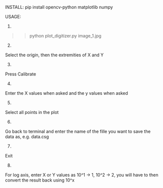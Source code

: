 INSTALL:
pip install opencv-python matplotlib numpy


USAGE:

1.
>>python plot_digitizer.py image_1.jpg

2.
Select the origin, then the extremities of X and Y

3.
Press Calibrate

4.
Enter the X values when asked and the y values when asked

5.
Select all points in the plot

6. 

Go back to terminal and enter the name of the fille you want to save the data as, e.g. data.csg

7.

Exit

8.

For log axis, enter X or Y values as 10^1 -> 1, 10^2 -> 2, you will have to then convert the result back using 10^x


